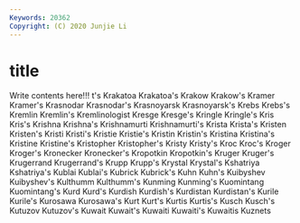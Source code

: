 ```yaml
---
Keywords: 20362
Copyright: (C) 2020 Junjie Li
---
```


# title

Write contents here!!!
t's 
Krakatoa 
Krakatoa's 
Krakow 
Krakow's 
Kramer 
Kramer's 
Krasnodar 
Krasnodar's 
Krasnoyarsk
Krasnoyarsk's 
Krebs 
Krebs's 
Kremlin 
Kremlin's 
Kremlinologist 
Kresge 
Kresge's 
Kringle 
Kringle's
Kris 
Kris's 
Krishna 
Krishna's 
Krishnamurti 
Krishnamurti's 
Krista 
Krista's 
Kristen 
Kristen's
Kristi 
Kristi's 
Kristie 
Kristie's 
Kristin 
Kristin's 
Kristina 
Kristina's 
Kristine 
Kristine's
Kristopher 
Kristopher's 
Kristy 
Kristy's 
Kroc 
Kroc's 
Kroger 
Kroger's 
Kronecker 
Kronecker's
Kropotkin 
Kropotkin's 
Kruger 
Kruger's 
Krugerrand 
Krugerrand's 
Krupp 
Krupp's 
Krystal 
Krystal's
Kshatriya 
Kshatriya's 
Kublai 
Kublai's 
Kubrick 
Kubrick's 
Kuhn 
Kuhn's 
Kuibyshev 
Kuibyshev's
Kulthumm 
Kulthumm's 
Kunming 
Kunming's 
Kuomintang 
Kuomintang's 
Kurd 
Kurd's 
Kurdish 
Kurdish's
Kurdistan 
Kurdistan's 
Kurile 
Kurile's 
Kurosawa 
Kurosawa's 
Kurt 
Kurt's 
Kurtis 
Kurtis's
Kusch 
Kusch's 
Kutuzov 
Kutuzov's 
Kuwait 
Kuwait's 
Kuwaiti 
Kuwaiti's 
Kuwaitis 
Kuznets
